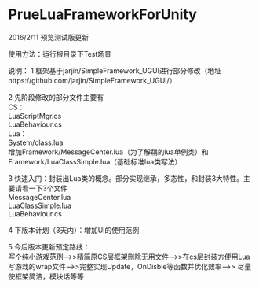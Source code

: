 # PrueLuaFrameworkForUnity
2016/2/11 预览测试版更新

使用方法：运行根目录下Test场景

说明：
1 框架基于jarjin/SimpleFramework_UGUI进行部分修改（地址https://github.com/jarjin/SimpleFramework_UGUI/）  

2 先阶段修改的部分文件主要有  
  CS：  
    LuaScriptMgr.cs  
    LuaBehaviour.cs  
  Lua：  
    System/class.lua  
    增加Framework/MessageCenter.lua（为了解耦的lua单例类）和Framework/LuaClassSimple.lua（基础标准lua类写法）  

3 快速入门：封装出Lua类的概念。部分实现继承，多态性，和封装3大特性。主要请看一下3个文件  
  MessageCenter.lua     
  LuaClassSimple.lua  
  LuaBehaviour.cs  
    
4 下版本计划（3天内）：增加UI的使用范例  
    
5 今后版本更新预定路线：  
    写个纯小游戏范例-->>精简原CS层框架删除无用文件-->>在cs层封装方便用Lua写游戏的wrap文件-->>完整实现Update，OnDisble等函数并优化效率-->>  尽量使框架简洁，模块话等等  
  
    
  
